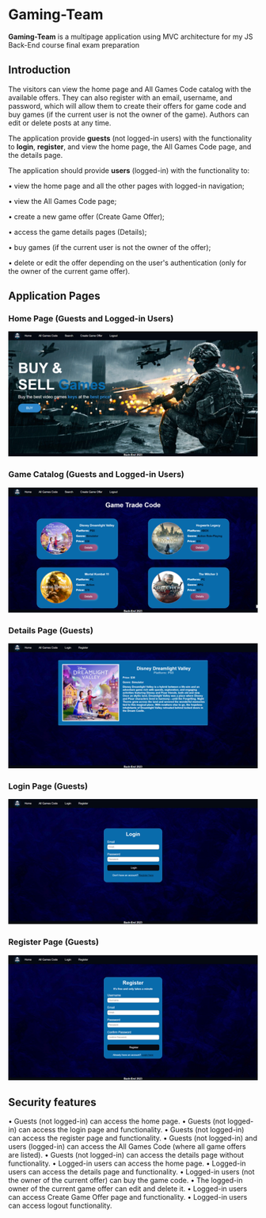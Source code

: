 # Gaming-Team
**Gaming-Team** is a multipage application using MVC architecture for my JS Back-End course final exam preparation

## Introduction
The visitors can view the home page and All Games Code catalog with the available offers. They can also register with an email, username, and password, which will allow them to create their offers for game code and buy games (if the current user is not the owner of the game). Authors can edit or delete posts at any time.

The application provide **guests** (not logged-in users) with the functionality to **login**, **register**, and view the home page, the All Games Code page, and the details page.

The application should provide **users** (logged-in) with the functionality to:

•	view the home page and all the other pages with logged-in navigation;

•	view the All Games Code page;

•	create а new game offer (Create Game Offer);

•	access the game details pages (Details);

•	buy games (if the current user is not the owner of the offer);

•	delete or edit the offer depending on the user's authentication (only for the owner of the current game offer).

## Application Pages

### Home Page (Guests and Logged-in Users) 
![home-page](https://github.com/Pavlov1881/Gaming-Team/blob/main/public/images/home-page.png)

### Game Catalog (Guests and Logged-in Users)
![catalog](https://github.com/Pavlov1881/Gaming-Team/blob/main/public/images/game-catalog.png)

### Details Page (Guests)
![details-guests](https://github.com/Pavlov1881/Gaming-Team/blob/main/public/images/details%20page%20-%20guests.png)

### Login Page (Guests)
![login-page](https://github.com/Pavlov1881/Gaming-Team/blob/main/public/images/login-page.png)

### Register Page (Guests)
![register-pate](https://github.com/Pavlov1881/Gaming-Team/blob/main/public/images/register-page.png)

## Security features
•	Guests (not logged-in) can access the home page.
•	Guests (not logged-in) can access the login page and functionality.
•	Guests (not logged-in) can access the register page and functionality.
•	Guests (not logged-in) and users (logged-in) can access the All Games Code (where all game offers are listed).
•	Guests (not logged-in) can access the details page without functionality.
•	Logged-in users can access the home page.
•	Logged-in users can access the details page and functionality.
•	Logged-in users (not the owner of the current offer) can buy the game code.
•	The logged-in owner of the current game offer can edit and delete it.
•	Logged-in users can access Create Game Offer page and functionality.
•	Logged-in users can access logout functionality.





